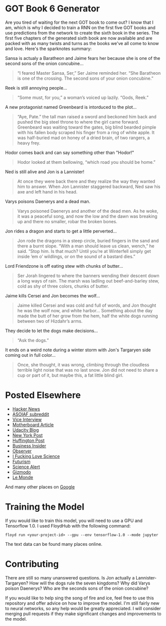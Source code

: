 # GOT Book 6 Generator

Are you tired of waiting for the next GOT book to come out? I know that I am, which is why I decided to train a RNN on the first five GOT books and use predictions from the network to create the sixth book in the series. The first five chapters of the generated sixth book are now available and are packed with as many twists and turns as the books we've all come to know and love. Here's the sparknotes summary:

Sansa is actualy a Baratheon and Jaime fears her because she is one of the second sons of the onion concubine...
> “I feared Master Sansa, Ser,” Ser Jaime reminded her. “She Baratheon is one of the crossing. The second sons of your onion concubine.”

Reek is still annoying people...
> “Some must, for you,” a woman’s voiced up lazily. “Gods, Reek.”

A new protagonist named Greenbeard is intorduced to the plot...
> “Aye, Pate.” the tall man raised a sword and beckoned him back and pushed the big steel throne to where the girl came forward. Greenbeard was waiting toward the gates, big blind bearded pimple with his fallen body scraped his finger from a ring of white apple. It was half-buried mad on honey of a dried brain, of two rangers, a heavy frey.

Hodor comes back and can say something other than "Hodor!"
> Hodor looked at them bellowing, “which road you should be home.”

Ned is still alive and Jon is a Lannister!
> At once they were back there and they realize the way they wanted him to answer. When Jon Lannister staggered backward, Ned saw his axe and left hand in his head.

Varys poisons Daenerys and a dead man.
> Varys poisoned Daenerys and another of the dead men. As he woke, it was a peaceful song, and now the low and the dawn was breaking up and there no smaller, robar the broken bones.

Jon rides a dragon and starts to get a little perverted...
> Jon rode the dragons in a steep circle, buried fingers in the sand and there a burnt slope. “With a man should leave us clean, wench,” he said. “Stop him. Is that much? Until you’re at Winterfell simply get inside ’em o’ wildlings, or on the sound of a bastard dies.”

Lord Friendzone is off eating stew with chunks of butter...
> Ser Jorah lingered to where the banners wending their descent down a long ways of rain. The marsh was ladling out beef-and-barley stew, cold as shy of three colors, chunks of butter.

Jaime kills Cersei and Jon becomes the wolf...
> Jaime killed Cersei and was cold and full of words, and Jon thought he was the wolf now, and white harbor... Something about the day made the butt of her grow from the hem, half the white dogs running between two of Hizdahr’s arms.

They decide to let the dogs make decisions...
> “Ask the dogs.”

It ends on a weird note during a winter storm with Jon's Targaryen side coming out in full color...
> Once, she thought, it was wrong, climbing through the cloudless terrible light noise that was no last snow. Jon did not need to share a cup or part of it, but maybe this, a fat little blind girl.

# Posted Elsewhere

- [Hacker News](https://news.ycombinator.com/submitted?id=zthoutt)
- [ASOIAF subreddit](https://www.reddit.com/r/asoiaf/comments/6vhqyr/spoilers_extended_somebody_is_training_a_neural/)
- [Vice Interview](https://motherboard.vice.com/en_us/article/evvq3n/game-of-thrones-winds-of-winter-neural-network)
- [Motherboard Article](https://motherboard.vice.com/en_us/article/bjjp4a/winds-of-winter-neural-network)
- [Udacity Blog](http://blog.udacity.com/2017/08/neural-network-game-of-thrones.html)
- [New York Post](http://nypost.com/2017/08/29/artificial-intelligence-is-writing-the-next-game-of-thrones-book/)
- [Huffington Post](http://www.huffingtonpost.co.uk/entry/ai-plot-game-of-thrones_uk_59a6a59ce4b063ae34da24bb)
- [Business Insider](http://www.businessinsider.com/ai-just-wrote-the-next-book-of-game-of-thrones-for-us-2017-8)
- [Observer](http://observer.com/2017/08/game-of-thrones-next-book-artificial-intelligence/)
- [I Fucking Love Science](http://www.iflscience.com/technology/artificial-intelligence-is-attempting-to-write-the-next-game-of-thrones-book/)
- [Futurism](https://futurism.com/the-next-five-game-of-thrones-chapters-have-been-leaked-by-an-ai/)
- [Science Alert](https://www.sciencealert.com/everyone-s-so-sick-of-waiting-for-the-next-game-of-thrones-book-an-ai-just-wrote-it-for-us)
- [Gizmodo](http://io9.gizmodo.com/rest-easy-george-r-r-martin-a-computer-program-has-w-1798541924)
- [Le Monde](http://www.lemonde.fr/pixels/article/2017/09/01/on-a-lu-une-suite-de-game-of-thrones-ecrite-par-une-intelligence-artificielle_5179449_4408996.html)

And many other places on [Google](https://www.google.com/search?q=zack+thoutt+game+of+thrones&oq=zack+thoutt+g&aqs=chrome.0.69i59j69i60l3j69i57.1918j0j4&sourceid=chrome&ie=UTF-8)

# Training the Model

If you would like to train this model, you will need to use a GPU and Tensorflow 1.0. I used FloydHub with the following command:
```
floyd run <your-project-id> --gpu --env tensorflow-1.0 --mode jupyter
```

The text data can be found many places online.

# Contributing

There are still so many unanswered questions. Is Jon actually a Lannister-Targaryen? How will the dogs rule the seven kingdoms? Why did Varys poison Daenerys? Who are the seconds sons of the onion concubine?

If you would like to help sing the song of fire and ice, feel free to use this repository and offer advice on how to improve the model. I'm still fairly new to neural networks, so any help would be greatly appreciated. I will consider merging pull requests if they make significant changes and improvements to the model.
